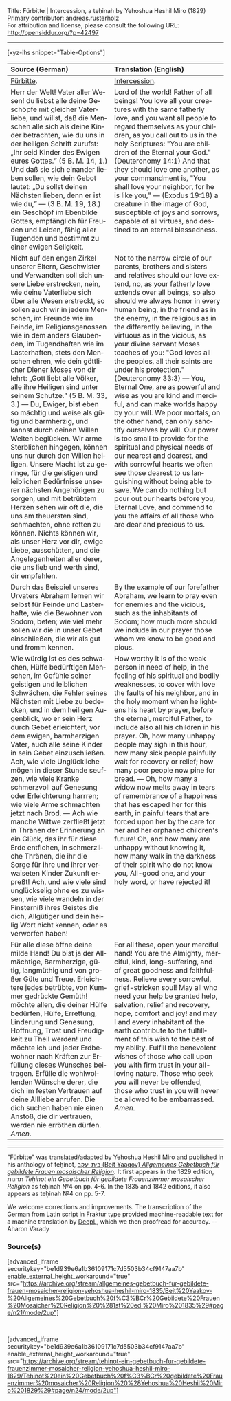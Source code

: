 <html>
<head></head>
<body>
Title: Fürbitte | Intercession, a teḥinah by Yehoshua Heshil Miro (1829)<br />
Primary contributor: andreas.rusterholz<br />
For attribution and license, please consult the following URL: <a href="http://opensiddur.org/?p=42497">http://opensiddur.org/?p=42497</a>
<p />
<hr />

[xyz-ihs snippet="Table-Options"]<table style="margin-left: auto; margin-right: auto;" class="draggable">
<thead><tr><th id="x" style="text-align: left;">Source (German)</th><th style="text-align: left;">Translation (English)</th></tr></thead>
<tbody>
<tr><td style="vertical-align:top;">
<div class="german" lang="de">
<u>Fürbitte</u>.
</div></td>

<td style="vertical-align:top;">
<div class="english" lang="en">
<u>Intercession</u>.
</div></td></tr>


<tr><td style="vertical-align:top;">
<div class="german" lang="de">
Herr der Welt! Vater aller Wesen! du liebst alle deine Geschöpfe mit gleicher Vaterliebe, und willst, daß die Menschen alle sich als deine Kinder betrachten, wie du uns in der heiligen Schrift zurufst: „Ihr seid Kinder des Ewigen eures Gottes.” <span class="citation">(5 B. M. 14, 1.)</span> Und daß sie sich einander lieben sollen, wie dein Gebot lautet: „Du sollst deinen Nächsten lieben, denn er ist wie du,”  — <span class="citation">(3 B. M. 19, 18.)</span> ein Geschöpf im Ebenbilde Gottes, empfänglich für Freuden und Leiden, fähig aller Tugenden und bestimmt zu einer ewigen Seligkeit. 
</div></td>

<td style="vertical-align:top;">
<div class="english" lang="en">
Lord of the world! Father of all beings! You love all your creatures with the same fatherly love, and you want all people to regard themselves as your children, as you call out to us in the holy Scriptures: "You are children of the Eternal your God." <span class="citation">(Deuteronomy 14:1)</span> And that they should love one another, as your commandment is, "You shall love your neighbor, for he is like you," — <span class="citation">(Exodus 19:18)</span> a creature in the image of God, susceptible of joys and sorrows, capable of all virtues, and destined to an eternal blessedness. 
</div></td></tr>


<tr><td style="vertical-align:top;">
<div class="german" lang="de">
Nicht auf den engen Zirkel unserer Eltern, Geschwister und Verwandten soll sich unsere Liebe erstrecken, nein, wie deine Vaterliebe sich über alle Wesen erstreckt, so sollen auch wir in jedem Menschen, im Freunde wie im Feinde, im Religionsgenossen wie in dem anders Glaubenden, im Tugendhaften wie im Lasterhaften, stets den Menschen ehren, wie dein göttlicher Diener Moses von dir lehrt: „Gott liebt alle Völker, alle ihre Heiligen sind unter seinem Schutze.” <span class="citation">(5 B. M. 33, 3.)</span> — Du, Ewiger, bist eben so mächtig und weise als gütig und barmherzig, und kannst durch deinen Willen Welten beglücken. Wir arme Sterblichen hingegen, können uns nur durch den Willen heiligen. Unsere Macht ist zu geringe, für die geistigen und leiblichen Bedürfnisse unserer nächsten Angehörigen zu sorgen, und mit betrübtem Herzen sehen wir oft die, die uns am theuersten sind, schmachten, ohne retten zu können. Nichts können wir, als unser Herz vor dir, ewige Liebe, ausschütten, und die Angelegenheiten aller derer, die uns lieb und werth sind, dir empfehlen.
</div></td>

<td style="vertical-align:top;">
<div class="english" lang="en">
Not to the narrow circle of our parents, brothers and sisters and relatives should our love extend, no, as your fatherly love extends over all beings, so also should we always honor in every human being, in the friend as in the enemy, in the religious as in the differently believing, in the virtuous as in the vicious, as your divine servant Moses teaches of you: "God loves all the peoples, all their saints are under his protection." <span class="citation">(Deuteronomy 33:3)</span> — You, Eternal One, are as powerful and wise as you are kind and merciful, and can make worlds happy by your will. We poor mortals, on the other hand, can only sanctify ourselves by will. Our power is too small to provide for the spiritual and physical needs of our nearest and dearest, and with sorrowful hearts we often see those dearest to us languishing without being able to save. We can do nothing but pour out our hearts before you, Eternal Love, and commend to you the affairs of all those who are dear and precious to us.
</div></td></tr>


<tr><td style="vertical-align:top;">
<div class="german" lang="de">
Durch das Beispiel unseres Urvaters Abraham lernen wir selbst für Feinde und Lasterhafte, wie die Bewohner von Sodom, beten; wie viel mehr sollen wir die in unser Gebet einschließen, die wir als gut und fromm kennen.
</div></td>

<td style="vertical-align:top;">
<div class="english" lang="en">
By the example of our forefather Abraham, we learn to pray even for enemies and the vicious, such as the inhabitants of Sodom; how much more should we include in our prayer those whom we know to be good and pious.
</div></td></tr>


<tr><td style="vertical-align:top;">
<div class="german" lang="de">
Wie würdig ist es des schwachen, Hülfe bedürftigen Menschen, im Gefühle seiner geistigen und leiblichen Schwächen, die Fehler seines Nächsten mit Liebe zu bedecken, und in dem heiligen Augenblick, wo er sein Herz durch Gebet erleichtert, vor dem ewigen, barmherzigen Vater, auch alle seine Kinder in sein Gebet einzuschließen. Ach, wie viele Unglückliche mögen in dieser Stunde seufzen, wie viele Kranke schmerzvoll auf Genesung oder Erleichterung harrren; wie viele Arme schmachten jetzt nach Brod. — Ach wie manche Wittwe zerfließt jetzt in Thränen der Erinnerung an ein Glück, das ihr für diese Erde entflohen, in schmerzliche Thränen, die ihr die Sorge für ihre und ihrer verwaiseten Kinder Zukunft erpreßt! Ach, und wie viele sind unglückselig ohne es zu wissen, wie viele wandeln in der Finsterniß ihres Geistes die dich, Allgütiger und dein heilig Wort nicht kennen, oder es verworfen haben!
</div></td>

<td style="vertical-align:top;">
<div class="english" lang="en">
How worthy it is of the weak person in need of help, in the feeling of his spiritual and bodily weaknesses, to cover with love the faults of his neighbor, and in the holy moment when he lightens his heart by prayer, before the eternal, merciful Father, to include also all his children in his prayer. Oh, how many unhappy people may sigh in this hour, how many sick people painfully wait for recovery or relief; how many poor people now pine for bread. — Oh, how many a widow now melts away in tears of remembrance of a happiness that has escaped her for this earth, in painful tears that are forced upon her by the care for her and her orphaned children's future! Oh, and how many are unhappy without knowing it, how many walk in the darkness of their spirit who do not know you, All-good one, and your holy word, or have rejected it!
</div></td></tr>


<tr><td style="vertical-align:top;">
<div class="german" lang="de">
Für alle diese öffne deine milde Hand! Du bist ja der Allmächtige, Barmherzige, gütig, langmüthig und von großer Güte und Treue. Erleichtere jedes betrübte, von Kummer gedrückte Gemüth! möchte allen, die deiner Hülfe bedürfen, Hülfe, Errettung, Linderung und Genesung, Hoffnung, Trost und Freudigkeit zu Theil werden! und möchte ich und jeder Erdbewohner nach Kräften zur Erfüllung dieses Wunsches beitragen. Erfülle die wohlwollenden Wünsche derer, die dich im festen Vertrauen auf deine Allliebe anrufen. Die dich suchen haben nie einen Anstoß, die dir vertrauen, werden nie erröthen dürfen. <em>Amen</em>.
</div></td>

<td style="vertical-align:top;">
<div class="english" lang="en">
For all these, open your merciful hand! You are the Almighty, merciful, kind, long-suffering, and of great goodness and faithfulness. Relieve every sorrowful, grief-stricken soul! May all who need your help be granted help, salvation, relief and recovery, hope, comfort and joy! and may I and every inhabitant of the earth contribute to the fulfillment of this wish to the best of my ability. Fulfill the benevolent wishes of those who call upon you with firm trust in your all-loving nature. Those who seek you will never be offended, those who trust in you will never be allowed to be embarrassed. <em>Amen</em>.
</div></td></tr>
</tbody></table>

<hr />

"Fürbitte" was translated/adapted by Yehoshua Heshil Miro and published in his anthology of teḥinot, <a href="/?p=41365">בית יעקב (Beit Yaaqov) <em>Allgemeines Gebetbuch für gebildete Frauen mosaischer Religion</em></a>. It first appears in the 1829 edition, תחנות <em>Teḥinot ein Gebetbuch für gebildete Frauenzimmer mosaischer Religion</em> as teḥinah №4 on pp. 4-6. In the 1835 and 1842 editions, it also appears as teḥinah №4 on pp. 5-7. 

We welcome corrections and improvements. The transcription of the German from Latin script in Fraktur type provided machine-readable text for a machine translation by <a href="https://www.deepl.com/en/translator">DeepL</a>, which we then proofread for accuracy. --Aharon Varady
 

<h3>Source(s)</h3>

[advanced_iframe securitykey="be1d939e6a1b36109171c7d5503b34cf9147aa7b" enable_external_height_workaround="true" src="https://archive.org/stream/allgemeines-gebetbuch-fur-gebildete-frauen-mosaicher-religion-yehoshua-heshil-miro-1835/Beit%20Yaakov-%20Allgemeines%20Gebetbuch%20f%C3%BCr%20Gebildete%20Frauen%20Mosaicher%20Religion%20%281st%20ed.%20Miro%201835%29#page/n21/mode/2up"]
 
&nbsp;

[advanced_iframe securitykey="be1d939e6a1b36109171c7d5503b34cf9147aa7b" enable_external_height_workaround="true" src="https://archive.org/stream/tehinot-ein-gebetbuch-fur-gebildete-frauenzimmer-mosaicher-religion-yehoshua-heshil-miro-1829/Tehinot%20ein%20Gebetbuch%20f%C3%BCr%20gebildete%20Frauenzimmer%20mosaicher%20Religion%20%28Yehoshua%20Heshil%20Miro%201829%29#page/n24/mode/2up"]

&nbsp;
</body>
</html>